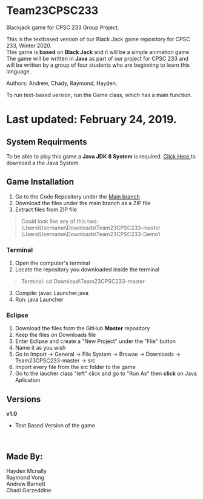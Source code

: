 # Team23CPSC233
Blackjack game for CPSC 233 Group Project.

This is the textbased version of our Black Jack game repository for CPSC 233, Winter 2020.</br>
This game is **based** on **Black Jack**  and it will be a simple animation game. The game will be written in **Java** as part of our project for CPSC 233 and will be written by a group of four students who are beginning to learn this language.</br>

Authors: Andrew, Chady, Raymond, Hayden.

To run text-based version, run the Game class, which has a main function.

Last updated: February 24, 2019.
=======
## System Requirments
To be able to play this game a **Java JDK 8 System** is required. <a href  = "https://www.oracle.com/technetwork/java/javase/downloads/jdk8-downloads-2133151.html"> Click Here </a> to download a the Java System. </br>

## Game Installation
1) Go to the Code Repository under the <a href = "https://github.com/chadigarzeddine1/Team23CPSC233">Main branch </a> </br>
2) Download the files under the main branch as a ZIP file </br>
3) Extract files from ZIP file </br>
> Could look like any of this two: </br>
\Users\Username\Downloads\Team23CPSC233-master </br> 
\Users\Username\Downloads\Team23CPSC233-Demo1  </br>

### Terminal
1) Open the computer's terminal </br>
2) Locate the repository you downloaded inside the terminal </br>
> Terminal: cd Download\Team23CPSC233-master </br>
3) Compile: javac Launcher.java </br>
4) Run: java Launcher </br>

### Eclipse
1) Download the files from the GitHub **Master** repository</br>
2) Keep the files on Downloads file </br>
3) Enter Eclipse and create a "New Project" under the "File" button </br>
4) Name it as you wish </br>
5) Go to Import &#8594; General &#8594; File System &#8594; Browse &#8594; Downloads &#8594; Team23CPSC233-master &#8594; src </br>
6) Import every file from the src folder to the game </br>
7) Go to the laucher class "left" click and go to "Run As" then **click** on Java Aplication </br>

## Versions
**v1.0** </br>
- Text Based Version of the game</br>
</br>


## Made By:
Hayden Mcnally </br>
Raymond Vong </br>
Andrew Barnett </br>
Chadi Garzeddine </br>
